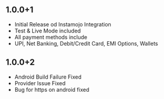 ## 1.0.0+1

- Initial Release od Instamojo Integration
- Test & Live Mode included
- All payment methods include
- UPI, Net Banking, Debit/Credit Card, EMI Options, Wallets

## 1.0.0+2

- Android Build Failure Fixed
- Provider Issue Fixed
- Bug for https on android fixed